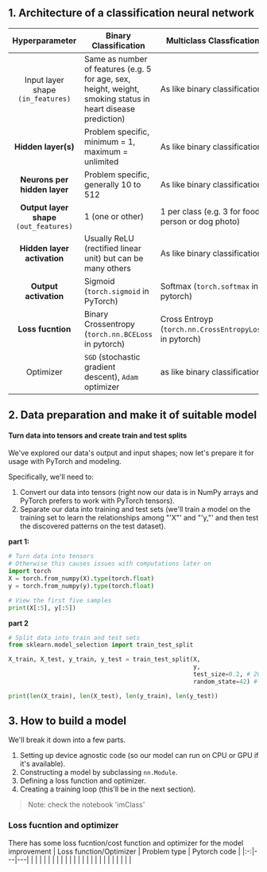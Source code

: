 ## 1. Architecture of a classification neural network
|**Hyperparameter**| **Binary Classification**  | **Multiclass Classfication**  |
|:----------------:|----------------------------|-------------------------------|
|Input layer shape ```(in_features)```| Same as number of features (e.g. 5 for age, sex, height, weight, smoking status in heart disease prediction)  | As like binary classification  |
|**Hidden layer(s)**| Problem specific, minimum = 1, maximum = unlimited  | As like binary classification |
| **Neurons per hidden layer**  | Problem specific, generally 10 to 512  | As like binary classification  |
| **Output layer shape** ```(out_features)```  | 1 (one or other)  | 1 per class (e.g. 3 for food, person or dog photo)  |
| **Hidden layer activation**  | Usually ReLU (rectified linear unit) but can be many others  | As like binary classification |
| **Output activation**  | Sigmoid (```torch.sigmoid``` in PyTorch)  | Softmax (```torch.softmax``` in pytorch)  |
| **Loss fucntion**  | Binary Crossentropy (```torch.nn.BCELoss``` in pytorch)  | Cross Entroyp (```torch.nn.CrossEntropyLoss``` in pytorch) |
| Optimizer  | ```SGD``` (stochastic gradient descent), ```Adam``` optimizer  | as like binary classification  |

## 2. Data preparation and make it of suitable model
#### Turn data into tensors and create train and test splits
We've explored our data's output and input shapes; now let's prepare it for usage with PyTorch and modeling.

Specifically, we'll need to:

1. Convert our data into tensors (right now our data is in NumPy arrays and PyTorch prefers to work with PyTorch tensors).
2. Separate our data into training and test sets (we'll train a model on the training set to learn the relationships among "'X"' and "'y,"' and then test the discovered patterns on the test dataset).

**part 1:**
```python
# Turn data into tensors
# Otherwise this causes issues with computations later on
import torch
X = torch.from_numpy(X).type(torch.float)
y = torch.from_numpy(y).type(torch.float)

# View the first five samples
print(X[:5], y[:5])
```
**part 2**
```python
# Split data into train and test sets
from sklearn.model_selection import train_test_split

X_train, X_test, y_train, y_test = train_test_split(X, 
                                                    y, 
                                                    test_size=0.2, # 20% test, 80% train
                                                    random_state=42) # make the random split reproducible

print(len(X_train), len(X_test), len(y_train), len(y_test))
```

## 3. How to build a model
We'll break it down into a few parts.
1. Setting up device agnostic code (so our model can run on CPU or GPU if it's available).
2. Constructing a model by subclassing ```nn.Module```.
3. Defining a loss function and optimizer.
4. Creating a training loop (this'll be in the next section).
> Note: check the notebook 'imClass'

### **Loss fucntion and optimizer**
There has some loss fucntion/cost function and optimizer for the model improvement
|  Loss function/Optimizer | Problem type  | Pytorch code  |
|:-:|---|---|
|   |   |   |
|   |   |   |
|   |   |   |
|   |   |   |
|   |   |   |
|   |   |   |